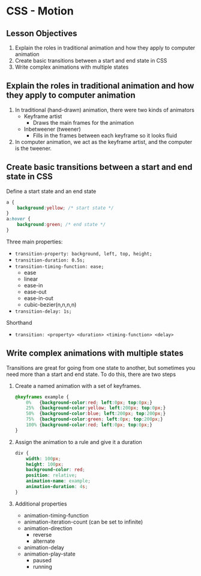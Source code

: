 # CSS - Motion

## Lesson Objectives

1. Explain the roles in traditional animation and how they apply to computer animation
1. Create basic transitions between a start and end state in CSS
1. Write complex animations with multiple states


## Explain the roles in traditional animation and how they apply to computer animation

1. In traditional (hand-drawn) animation, there were two kinds of animators
	- Keyframe artist
		- Draws the main frames for the animation
	- Inbetweener  (tweener)
		- Fills in the frames between each keyframe so it looks fluid
1. In computer animation, we act as the keyframe artist, and the computer is the tweener.

## Create basic transitions between a start and end state in CSS

Define a start state and an end state

```css
a {
	background:yellow; /* start state */
}
a:hover {
	background:green; /* end state */
}
```

Three main properties:

- `transition-property: background, left, top, height;`
- `transition-duration: 0.5s;`
- `transition-timing-function: ease;`
	- ease
	- linear
	- ease-in
	- ease-out
	- ease-in-out
	- cubic-bezier(n,n,n,n)
- `transition-delay: 1s;`

Shorthand
- `transition: <property> <duration> <timing-function> <delay>`

## Write complex animations with multiple states

Transitions are great for going from one state to another, but sometimes you need more than a start and end state.  To do this, there are two steps

1. Create a named animation with a set of keyframes.
	```css
	@keyframes example {
	    0%   {background-color:red; left:0px; top:0px;}
	    25%  {background-color:yellow; left:200px; top:0px;}
	    50%  {background-color:blue; left:200px; top:200px;}
	    75%  {background-color:green; left:0px; top:200px;}
	    100% {background-color:red; left:0px; top:0px;}
	}
	```

1. Assign the animation to a rule and give it a duration
	```css
	div {
	    width: 100px;
	    height: 100px;
	    background-color: red;
	    position: relative;
	    animation-name: example;
	    animation-duration: 4s;
	}
	```
1. Additional properties
	- animation-timing-function
	- animation-iteration-count (can be set to infinite)
	- animation-direction
		- reverse
		- alternate
	- animation-delay
	- animation-play-state
		- paused
		- running
